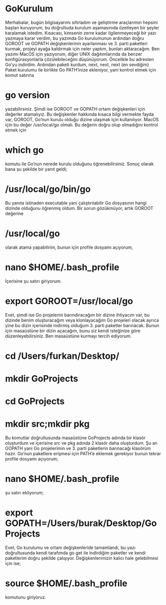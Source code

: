 # GoKurulum

Merhabalar, bugün bilgisayarımı sıfırladım ve geliştirme araçlarımın hepsini baştan kuruyorum, bu doğrultuda kurulum aşamasınıda özetleyen bir şeyler karalamak istedim. Kısacası, kimsenin zerre kadar ilgilenmeyeceği bir yazı yazmaya karar verdim, bu yazımda Go kurulumunun ardından doğru GOROOT ve GOPATH değişkenlerinin ayarlanması ve 3. parti paketleri kurmak, projeyi ayağa kaldırmak için neler yaptım, bunları aktaracağım.
Ben yazımı MacOS için yazıyorum, diğer UNIX dağıtımlarında da benzer konfigürasyonlarla çözülebileceğini düşünüyorum.
Öncelikle bu adresten Go’yu indirdim.
Ardından paketi kurdum, next, next, next (en sevdiğim)
Paket kurulumu ile birlikte Go PATH’inize ekleniyor, yani kontrol etmek için komut satırına
# go version
yazabilirsiniz.
Şimdi ise GOROOT ve GOPATH ortam değişkenleri için değerler atamalıyız.
Bu değişkenler hakkında kısaca bilgi vermekte fayda var, GOROOT, Go’nun kurulu olduğu dizine ulaşmak için kullanılıyor.
MacOS için bu değer /usr/local/go olmalı.
Bu değerin doğru olup olmadığını kontrol etmek için
# which go
komutu ile Go’nun nerede kurulu olduğunu öğrenebilirsiniz.
Sonuç olarak bana şu şekilde bir yanıt geldi;
# /usr/local/go/bin/go
Bu yanıta istinaden executable yani çalıştırılabilir Go dosyasının hangi dizinde olduğunu öğrenmiş oldum.
Bir sorun gözükmüyor, artık GOROOT değerine
# /usr/local/go
olarak atama yapabilirim, bunun için profile dosyamı açıyorum,
# nano $HOME/.bash_profile
İçerisine şu satırı giriyorum.
# export GOROOT=/usr/local/go
Evet, şimdi ise Go projelerini barındıracağım bir dizine ihtiyacım var, bu dizinde benim oluşturacağım veya klonlayacağım Go projeleri olacak ayrıca yine bu dizin içerisinde indirmiş olduğum 3. parti paketler barınacak.
Bunun için masaüstüne bir dizin açacağım, bunu siz kendi isteğinize göre düzenleyebilirsiniz. Ben masaüstüne kurmayı tercih ediyorum.
# cd /Users/furkan/Desktop/
# mkdir GoProjects
# cd GoProjects
# mkdir src;mkdir pkg
Bu komutlar doğrultusunda masaüstüne GoProjects adında bir klasör oluşturdum ve içerisine src ve pkg adında 2 klasör daha oluşturdum.
Şu an GOPATH yani Go projelerimin ve 3. parti paketlerin barınacağı klasörüm hazır.
Go’nun paketlere erişmesi için PATH’e eklemek gerekiyor bunun tekrar profile dosyamı açıyorum;
# nano $HOME/.bash_profile
şu satırı ekliyorum;
# export GOPATH=/Users/burak/Desktop/GoProjects
Evet, Go kurulumu ve ortam değişkenleride tamamlandı, bu yazı doğrultusunda kendi tarafımda go get ile indirdiğim paketler ve kendi paketlerim doğru şekilde çalışıyor.
Değişkenlerimizin kalıcı hale gelebilmesi için ise;
# source $HOME/.bash_profile
komutunu giriyoruz.
